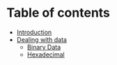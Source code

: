 # Table of contents

* [Introduction](README.md)
* [Dealing with data](dealing_with_data/README.md)
  * [Binary Data](dealing_with_data/binary_data.md)
  * [Hexadecimal](dealing_with_data/hexadecimal.md)
